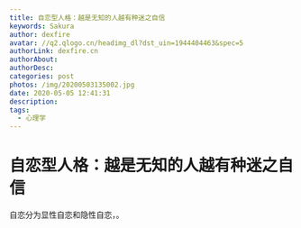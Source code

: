 ```yaml
---
title: 自恋型人格：越是无知的人越有种迷之自信
keywords: Sakura
author: dexfire
avatar: //q2.qlogo.cn/headimg_dl?dst_uin=1944404463&spec=5
authorLink: dexfire.cn
authorAbout:
authorDesc:
categories: post
photos: /img/20200503135002.jpg
date: 2020-05-05 12:41:31
description:
tags:
  - 心理学
---
```


# 自恋型人格：越是无知的人越有种迷之自信

自恋分为显性自恋和隐性自恋，。